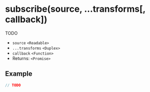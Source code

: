 # subscribe(source, ...transforms[, callback])

TODO

- `source` `<Readable>`
- `...transforms` `<Duplex>`
- `callback` `<Function>`
- Returns: `<Promise>`

## Example

```javascript
// TODO
```
